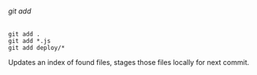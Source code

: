 ###### git add

    git add .
    git add *.js
    git add deploy/*

Updates an index of found files, stages those files locally for next commit.
